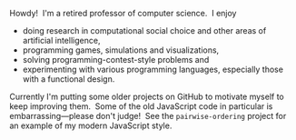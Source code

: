 Howdy!&nbsp;
I'm a retired professor of computer science.&nbsp;
I enjoy
- doing research in computational social choice and other areas of artificial intelligence,
- programming games, simulations and visualizations,
- solving programming-contest-style problems and
- experimenting with various programming languages, especially those with a functional design.

Currently I'm putting some older projects on GitHub to motivate myself to keep improving them.&nbsp;
Some of the old JavaScript code in particular is embarrassing&mdash;please don't judge!&nbsp;
See the `pairwise-ordering` project for an example of my modern JavaScript style.
